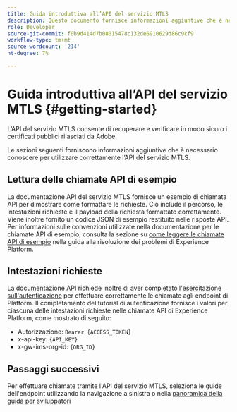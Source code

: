 ```yaml
---
title: Guida introduttiva all’API del servizio MTLS
description: Questo documento fornisce informazioni aggiuntive che è necessario conoscere per lavorare correttamente con l’API MTLS.
role: Developer
source-git-commit: f0b9d414d7b08015478c132de6910629d86c9cf9
workflow-type: tm+mt
source-wordcount: '214'
ht-degree: 7%

---
```


# Guida introduttiva all’API del servizio MTLS {#getting-started}

L’API del servizio MTLS consente di recuperare e verificare in modo sicuro i certificati pubblici rilasciati da Adobe.

Le sezioni seguenti forniscono informazioni aggiuntive che è necessario conoscere per utilizzare correttamente l’API del servizio MTLS.

## Lettura delle chiamate API di esempio

La documentazione API del servizio MTLS fornisce un esempio di chiamata API per dimostrare come formattare le richieste. Ciò include il percorso, le intestazioni richieste e il payload della richiesta formattato correttamente. Viene inoltre fornito un codice JSON di esempio restituito nelle risposte API. Per informazioni sulle convenzioni utilizzate nella documentazione per le chiamate API di esempio, consulta la sezione su [come leggere le chiamate API di esempio](../../landing/troubleshooting.md#how-do-i-format-an-api-request) nella guida alla risoluzione dei problemi di Experience Platform.

## Intestazioni richieste

La documentazione API richiede inoltre di aver completato l&#39;[esercitazione sull&#39;autenticazione](https://www.adobe.com/go/platform-api-authentication-en) per effettuare correttamente le chiamate agli endpoint di Platform. Il completamento del tutorial di autenticazione fornisce i valori per ciascuna delle intestazioni richieste nelle chiamate API di Experience Platform, come mostrato di seguito:

- Autorizzazione: `Bearer {ACCESS_TOKEN}`
- x-api-key: `{API_KEY}`
- x-gw-ims-org-id: `{ORG_ID}`

## Passaggi successivi

Per effettuare chiamate tramite l&#39;API del servizio MTLS, seleziona le guide dell&#39;endpoint utilizzando la navigazione a sinistra o nella [panoramica della guida per sviluppatori](./overview.md)
